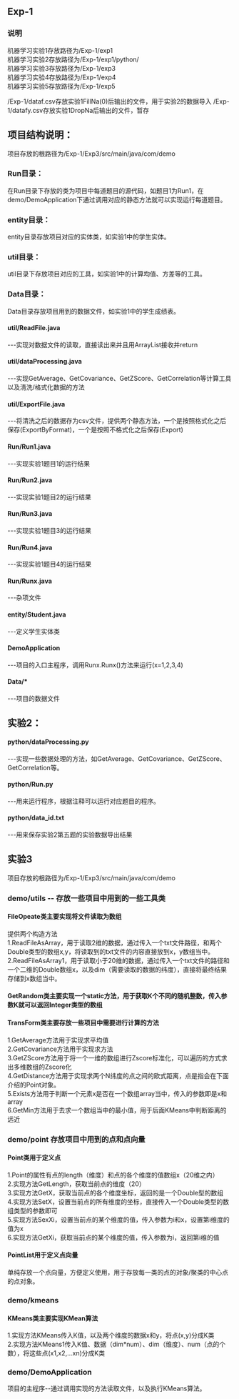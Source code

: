 ## Exp-1

### 说明
机器学习实验1存放路径为/Exp-1/exp1 <br />
机器学习实验2存放路径为/Exp-1/exp1/python/ <br />
机器学习实验3存放路径为/Exp-1/exp3 <br />
机器学习实验4存放路径为/Exp-1/exp4 <br />
机器学习实验5存放路径为/Exp-1/exp5 <br />

/Exp-1/dataf.csv存放实验1FillNa(0)后输出的文件，用于实验2的数据导入
/Exp-1/datafy.csv存放实验1DropNa后输出的文件，暂存

## 项目结构说明：
项目存放的根路径为/Exp-1/Exp3/src/main/java/com/demo
### Run目录：
在Run目录下存放的类为项目中每道题目的源代码，如题目1为Run1，在demo/DemoApplication下通过调用对应的静态方法就可以实现运行每道题目。 <br />
### entity目录：
entity目录存放项目对应的实体类，如实验1中的学生实体。 <br />
### util目录： 
util目录下存放项目对应的工具，如实验1中的计算均值、方差等的工具。<br />
### Data目录： 
Data目录存放项目用到的数据文件，如实验1中的学生成绩表。 <br />

#### util/ReadFile.java
---实现对数据文件的读取，直接读出来并且用ArrayList接收并return <br />
#### util/dataProcessing.java
---实现GetAverage、GetCovariance、GetZScore、GetCorrelation等计算工具以及清洗/格式化数据的方法 <br />
#### util/ExportFile.java
---将清洗之后的数据存为csv文件，提供两个静态方法，一个是按照格式化之后保存(ExportByFormat)，一个是按照不格式化之后保存(Export)
#### Run/Run1.java
---实现实验1题目1的运行结果 <br />
#### Run/Run2.java
---实现实验1题目2的运行结果 <br />
#### Run/Run3.java
---实现实验1题目3的运行结果 <br />
#### Run/Run4.java
---实现实验1题目4的运行结果 <br />
#### Run/Runx.java
---杂项文件 <br />
#### entity/Student.java
---定义学生实体类 <br />
#### DemoApplication
---项目的入口主程序，调用Runx.Runx()方法来运行(x=1,2,3,4) <br />
#### Data/*
---项目的数据文件 <br />


## 实验2： 
#### python/dataProcessing.py
---实现一些数据处理的方法，如GetAverage、GetCovariance、GetZScore、GetCorrelation等。  <br />
#### python/Run.py
---用来运行程序，根据注释可以运行对应题目的程序。  <br />
#### python/data_id.txt
---用来保存实验2第五题的实验数据导出结果




## 实验3
项目存放的根路径为/Exp-1/Exp3/src/main/java/com/demo
### demo/utils -- 存放一些项目中用到的一些工具类
#### FileOpeate类主要实现将文件读取为数组
提供两个构造方法 <br />
1.ReadFileAsArray，用于读取2维的数据，通过传入一个txt文件路径，和两个Double类型的数组x,y，将读取到的txt文件的内容直接放到x，y数组当中。<br />
2.ReadFileAsArray1，用于读取小于20维的数据，通过传入一个txt文件的路径和一个二维的Double数组x，以及dim（需要读取的数据的纬度），直接将最终结果存储到x数组当中。<br />

#### GetRandom类主要实现一个static方法，用于获取K个不同的随机整数，传入参数K就可以返回Integer类型的数组
#### TransForm类主要存放一些项目中需要进行计算的方法
1.GetAverage方法用于实现求平均值 <br />
2.GetCovariance方法用于实现求方法 <br />
3.GetZScore方法用于将一个一维的数组进行Zscore标准化，可以遍历的方式求出多维数组的Zscore化<br />
4.GetDistance方法用于实现求两个N纬度的点之间的欧式距离，点是指会在下面介绍的Point对象。 <br />
5.Exists方法用于判断一个元素x是否在一个数组array当中，传入的参数即是x和array <br />
6.GetMin方法用于去求一个数组当中的最小值，用于后面KMeans中判断距离的远近 <br />

### demo/point 存放项目中用到的点和点向量
#### Point类用于定义点
1.Point的属性有点的length（维度）和点的各个维度的值数组x（20维之内） <br />
2.实现方法GetLength，获取当前点的维度（20） <br />
3.实现方法GetX，获取当前点的各个维度坐标，返回的是一个Double型的数组 <br />
4.实现方法SetX，设置当前点的所有维度的坐标，直接传入一个Double类型的数组类型的参数即可 <br />
5.实现方法SexXi，设置当前点的某个维度的值，传入参数为i和x，设置第i维度的值为x <br />
6.实现方法GetXi，获取当前点的某个维度的值，传入参数为i，返回第i维的值 <br />
#### PointList用于定义点向量
单纯存放一个点向量，方便定义使用，用于存放每一类的点的对象/聚类的中心点的点对象。

### demo/kmeans
#### KMeans类主要实现KMean算法
1.实现方法KMeans传入K值，以及两个维度的数据x和y，将点(x,y)分成K类 <br />
2.实现方法KMeans1传入K值、数据（dim*num）、dim（维度）、num（点的个数），将这些点(x1,x2,...xn)分成K类 <br />


### demo/DemoApplication
项目的主程序--通过调用实现的方法读取文件，以及执行KMeans算法。 <br />
